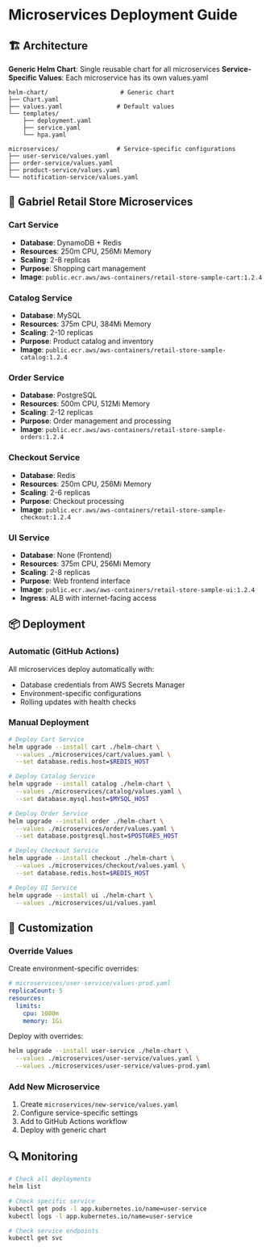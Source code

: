 # Microservices Deployment Guide

## 🏗️ Architecture

**Generic Helm Chart**: Single reusable chart for all microservices
**Service-Specific Values**: Each microservice has its own values.yaml

```
helm-chart/                    # Generic chart
├── Chart.yaml
├── values.yaml               # Default values
└── templates/
    ├── deployment.yaml
    ├── service.yaml
    └── hpa.yaml

microservices/                # Service-specific configurations
├── user-service/values.yaml
├── order-service/values.yaml
├── product-service/values.yaml
└── notification-service/values.yaml
```

## 🚀 Gabriel Retail Store Microservices

### Cart Service
- **Database**: DynamoDB + Redis
- **Resources**: 250m CPU, 256Mi Memory
- **Scaling**: 2-8 replicas
- **Purpose**: Shopping cart management
- **Image**: `public.ecr.aws/aws-containers/retail-store-sample-cart:1.2.4`

### Catalog Service  
- **Database**: MySQL
- **Resources**: 375m CPU, 384Mi Memory
- **Scaling**: 2-10 replicas
- **Purpose**: Product catalog and inventory
- **Image**: `public.ecr.aws/aws-containers/retail-store-sample-catalog:1.2.4`

### Order Service
- **Database**: PostgreSQL
- **Resources**: 500m CPU, 512Mi Memory  
- **Scaling**: 2-12 replicas
- **Purpose**: Order management and processing
- **Image**: `public.ecr.aws/aws-containers/retail-store-sample-orders:1.2.4`

### Checkout Service
- **Database**: Redis
- **Resources**: 250m CPU, 256Mi Memory
- **Scaling**: 2-6 replicas
- **Purpose**: Checkout processing
- **Image**: `public.ecr.aws/aws-containers/retail-store-sample-checkout:1.2.4`

### UI Service
- **Database**: None (Frontend)
- **Resources**: 375m CPU, 256Mi Memory
- **Scaling**: 2-8 replicas
- **Purpose**: Web frontend interface
- **Image**: `public.ecr.aws/aws-containers/retail-store-sample-ui:1.2.4`
- **Ingress**: ALB with internet-facing access

## 📦 Deployment

### Automatic (GitHub Actions)
All microservices deploy automatically with:
- Database credentials from AWS Secrets Manager
- Environment-specific configurations
- Rolling updates with health checks

### Manual Deployment
```bash
# Deploy Cart Service
helm upgrade --install cart ./helm-chart \
  --values ./microservices/cart/values.yaml \
  --set database.redis.host=$REDIS_HOST

# Deploy Catalog Service  
helm upgrade --install catalog ./helm-chart \
  --values ./microservices/catalog/values.yaml \
  --set database.mysql.host=$MYSQL_HOST

# Deploy Order Service
helm upgrade --install order ./helm-chart \
  --values ./microservices/order/values.yaml \
  --set database.postgresql.host=$POSTGRES_HOST

# Deploy Checkout Service
helm upgrade --install checkout ./helm-chart \
  --values ./microservices/checkout/values.yaml \
  --set database.redis.host=$REDIS_HOST

# Deploy UI Service
helm upgrade --install ui ./helm-chart \
  --values ./microservices/ui/values.yaml
```

## 🔧 Customization

### Override Values
Create environment-specific overrides:
```yaml
# microservices/user-service/values-prod.yaml
replicaCount: 5
resources:
  limits:
    cpu: 1000m
    memory: 1Gi
```

Deploy with overrides:
```bash
helm upgrade --install user-service ./helm-chart \
  --values ./microservices/user-service/values.yaml \
  --values ./microservices/user-service/values-prod.yaml
```

### Add New Microservice
1. Create `microservices/new-service/values.yaml`
2. Configure service-specific settings
3. Add to GitHub Actions workflow
4. Deploy with generic chart

## 🔍 Monitoring

```bash
# Check all deployments
helm list

# Check specific service
kubectl get pods -l app.kubernetes.io/name=user-service
kubectl logs -l app.kubernetes.io/name=user-service

# Check service endpoints
kubectl get svc
```